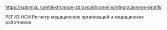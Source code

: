 https://spbmiac.ru/ehlektronnoe-zdravookhranenie/integracionnye-profili/

РЕГИЗ.НСИ Регистр медицинских организаций и медицинских работников
